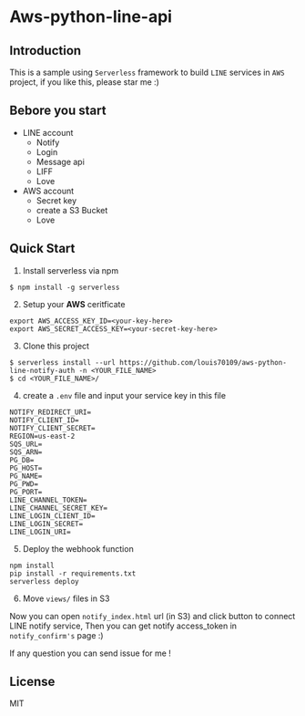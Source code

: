 # Aws-python-line-api

## Introduction
This is a sample using `Serverless` framework to build `LINE` services in `AWS` project, if you like this, please star me :) 

## Bebore you start

- LINE account
    - Notify
    - Login
    - Message api
    - LIFF
    - Love
- AWS account
    - Secret key
    - create a S3 Bucket
    - Love

## Quick Start

1. Install serverless via npm

```bash=
$ npm install -g serverless
```

2. Setup your **AWS** ceritficate

```bash=
export AWS_ACCESS_KEY_ID=<your-key-here>
export AWS_SECRET_ACCESS_KEY=<your-secret-key-here>
```

3. Clone this project

```bash=
$ serverless install --url https://github.com/louis70109/aws-python-line-notify-auth -n <YOUR_FILE_NAME>
$ cd <YOUR_FILE_NAME>/
```

4. create a `.env` file and input your service key in this file

```
NOTIFY_REDIRECT_URI=
NOTIFY_CLIENT_ID=
NOTIFY_CLIENT_SECRET=
REGION=us-east-2
SQS_URL=
SQS_ARN=
PG_DB=
PG_HOST=
PG_NAME=
PG_PWD=
PG_PORT=
LINE_CHANNEL_TOKEN=
LINE_CHANNEL_SECRET_KEY=
LINE_LOGIN_CLIENT_ID=
LINE_LOGIN_SECRET=
LINE_LOGIN_URI=
```

5. Deploy the webhook function

```bash=
npm install
pip install -r requirements.txt
serverless deploy
```

6. Move `views/` files in S3

Now you can open `notify_index.html` url (in S3) and click button to connect LINE notify service,
Then you can get notify access_token in `notify_confirm's` page :)

If any question you can send issue for me !

## License

MIT
